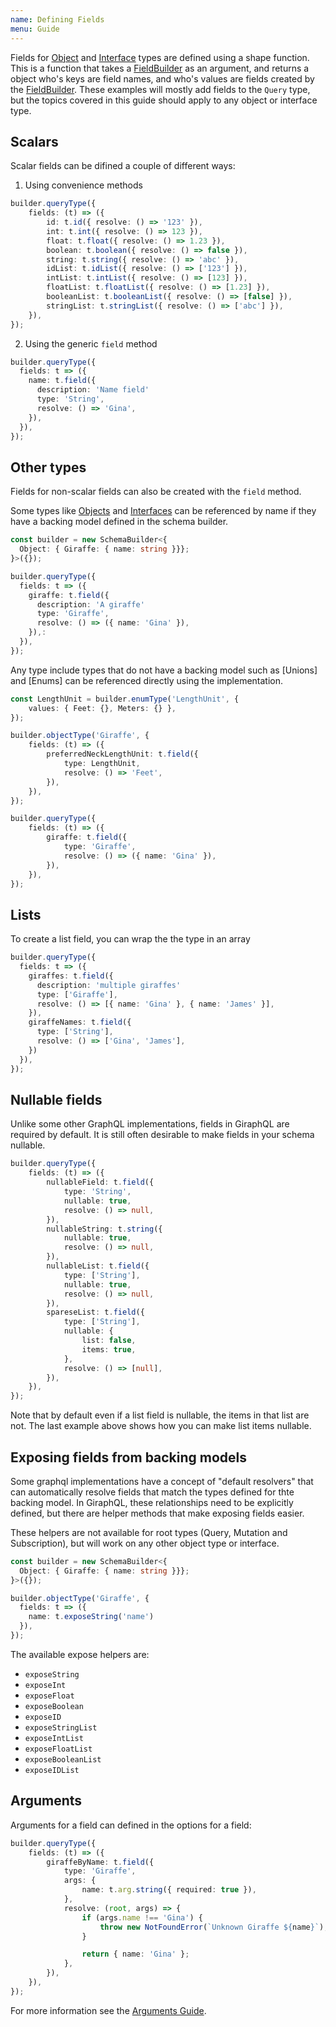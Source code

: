 ```yaml
---
name: Defining Fields
menu: Guide
---
```


Fields for [Object] and [Interface] types are defined using a shape function. This is a function
that takes a [FieldBuilder] as an argument, and returns a object who's keys are field names, and
who's values are fields created by the [FieldBuilder]. These examples will mostly add fields to the
`Query` type, but the topics covered in this guide should apply to any object or interface type.

## Scalars

Scalar fields can be difined a couple of different ways:

1. Using convenience methods

```typescript
builder.queryType({
    fields: (t) => ({
        id: t.id({ resolve: () => '123' }),
        int: t.int({ resolve: () => 123 }),
        float: t.float({ resolve: () => 1.23 }),
        boolean: t.boolean({ resolve: () => false }),
        string: t.string({ resolve: () => 'abc' }),
        idList: t.idList({ resolve: () => ['123'] }),
        intList: t.intList({ resolve: () => [123] }),
        floatList: t.floatList({ resolve: () => [1.23] }),
        booleanList: t.booleanList({ resolve: () => [false] }),
        stringList: t.stringList({ resolve: () => ['abc'] }),
    }),
});
```

2. Using the generic `field` method

```typescript
builder.queryType({
  fields: t => ({
    name: t.field({
      description: 'Name field'
      type: 'String',
      resolve: () => 'Gina',
    }),
  }),
});
```

## Other types

Fields for non-scalar fields can also be created with the `field` method.

Some types like [Objects] and [Interfaces] can be referenced by name if they have a backing model
defined in the schema builder.

```typescript
const builder = new SchemaBuilder<{
  Object: { Giraffe: { name: string }}};
}>({});

builder.queryType({
  fields: t => ({
    giraffe: t.field({
      description: 'A giraffe'
      type: 'Giraffe',
      resolve: () => ({ name: 'Gina' }),
    }),:
  }),
});
```

Any type include types that do not have a backing model such as [Unions] and [Enums] can be
referenced directly using the implementation.

```typescript
const LengthUnit = builder.enumType('LengthUnit', {
    values: { Feet: {}, Meters: {} },
});

builder.objectType('Giraffe', {
    fields: (t) => ({
        preferredNeckLengthUnit: t.field({
            type: LengthUnit,
            resolve: () => 'Feet',
        }),
    }),
});

builder.queryType({
    fields: (t) => ({
        giraffe: t.field({
            type: 'Giraffe',
            resolve: () => ({ name: 'Gina' }),
        }),
    }),
});
```

## Lists

To create a list field, you can wrap the the type in an array

```typescript
builder.queryType({
  fields: t => ({
    giraffes: t.field({
      description: 'multiple giraffes'
      type: ['Giraffe'],
      resolve: () => [{ name: 'Gina' }, { name: 'James' }],
    }),
    giraffeNames: t.field({
      type: ['String'],
      resolve: () => ['Gina', 'James'],
    })
  }),
});

```

## Nullable fields

Unlike some other GraphQL implementations, fields in GiraphQL are required by default. It is still
often desirable to make fields in your schema nullable.

```typescript
builder.queryType({
    fields: (t) => ({
        nullableField: t.field({
            type: 'String',
            nullable: true,
            resolve: () => null,
        }),
        nullableString: t.string({
            nullable: true,
            resolve: () => null,
        }),
        nullableList: t.field({
            type: ['String'],
            nullable: true,
            resolve: () => null,
        }),
        spareseList: t.field({
            type: ['String'],
            nullable: {
                list: false,
                items: true,
            },
            resolve: () => [null],
        }),
    }),
});
```

Note that by default even if a list field is nullable, the items in that list are not. The last
example above shows how you can make list items nullable.

## Exposing fields from backing models

Some graphql implementations have a concept of "default resolvers" that can automatically resolve
fields that match the types defined for thte backing model. In GiraphQL, these relationships need to
be explicitly defined, but there are helper methods that make exposing fields easier.

These helpers are not available for root types (Query, Mutation and Subscription), but will work on
any other object type or interface.

```typescript
const builder = new SchemaBuilder<{
  Object: { Giraffe: { name: string }}};
}>({});

builder.objectType('Giraffe', {
  fields: t => ({
    name: t.exposeString('name')
  }),
});
```

The available expose helpers are:

-   `exposeString`
-   `exposeInt`
-   `exposeFloat`
-   `exposeBoolean`
-   `exposeID`
-   `exposeStringList`
-   `exposeIntList`
-   `exposeFloatList`
-   `exposeBooleanList`
-   `exposeIDList`

## Arguments

Arguments for a field can defined in the options for a field:

```typescript
builder.queryType({
    fields: (t) => ({
        giraffeByName: t.field({
            type: 'Giraffe',
            args: {
                name: t.arg.string({ required: true }),
            },
            resolve: (root, args) => {
                if (args.name !== 'Gina') {
                    throw new NotFoundError(`Unknown Giraffe ${name}`);
                }

                return { name: 'Gina' };
            },
        }),
    }),
});
```

For more information see the [Arguments Guide](/guide-args).

[object]: /guide-objects
[interface]: /guide-interfaces
[objects]: /guide-objects
[interfaces]: /guide-interfaces
[fieldbuilder]: /api-field-builder
